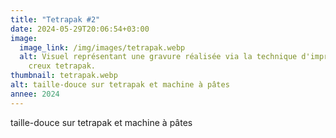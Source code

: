 ```yaml
---
title: "Tetrapak #2"
date: 2024-05-29T20:06:54+03:00
image:
  image_link: /img/images/tetrapak.webp
  alt: Visuel représentant une gravure réalisée via la technique d'impression en
    creux tetrapak.
thumbnail: tetrapak.webp
alt: taille-douce sur tetrapak et machine à pâtes
annee: 2024
---
```

taille-douce sur tetrapak et machine à pâtes
